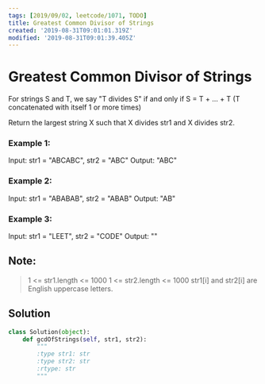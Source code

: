 ```yaml
---
tags: [2019/09/02, leetcode/1071, TODO]
title: Greatest Common Divisor of Strings
created: '2019-08-31T09:01:01.319Z'
modified: '2019-08-31T09:01:39.405Z'
---
```


# Greatest Common Divisor of Strings

For strings S and T, we say "T divides S" if and only if S = T + ... + T  (T concatenated with itself 1 or more times)

Return the largest string X such that X divides str1 and X divides str2.


### Example 1:

Input: str1 = "ABCABC", str2 = "ABC"
Output: "ABC"

### Example 2:

Input: str1 = "ABABAB", str2 = "ABAB"
Output: "AB"

### Example 3:

Input: str1 = "LEET", str2 = "CODE"
Output: ""


## Note:

> 1 <= str1.length <= 1000
> 1 <= str2.length <= 1000
> str1[i] and str2[i] are English uppercase letters.

## Solution

```python
class Solution(object):
    def gcdOfStrings(self, str1, str2):
        """
        :type str1: str
        :type str2: str
        :rtype: str
        """

```
